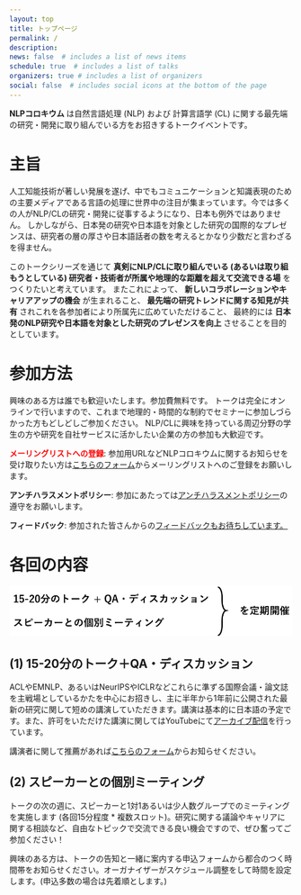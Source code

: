 ```yaml
---
layout: top
title: トップページ
permalink: /
description: 
news: false  # includes a list of news items
schedule: true  # includes a list of talks
organizers: true # includes a list of organizers
social: false  # includes social icons at the bottom of the page
---
```



**NLPコロキウム** は自然言語処理 (NLP) および 計算言語学 (CL) に関する最先端の研究・開発に取り組んでいる方をお招きするトークイベントです。

# 主旨

人工知能技術が著しい発展を遂げ、中でもコミュニケーションと知識表現のための主要メディアである言語の処理に世界中の注目が集まっています。今では多くの人がNLP/CLの研究・開発に従事するようになり、日本も例外ではありません。
しかしながら、日本発の研究や日本語を対象とした研究の国際的なプレゼンスは、研究者の層の厚さや日本語話者の数を考えるとかなり少数だと言わざるを得ません。

このトークシリーズを通じて **真剣にNLP/CLに取り組んでいる (あるいは取り組もうとしている) 研究者・技術者が所属や地理的な距離を超えて交流できる場** をつくりたいと考えています。
またこれによって、
**新しいコラボレーションやキャリアアップの機会** が生まれること、
**最先端の研究トレンドに関する知見が共有** されこれを各参加者により所属先に広めていただけること、
最終的には **日本発のNLP研究や日本語を対象とした研究のプレゼンスを向上** させることを目的としています。


# 参加方法

興味のある方は誰でも歓迎いたします。参加費無料です。
トークは完全にオンラインで行いますので、これまで地理的・時間的な制約でセミナーに参加しづらかった方もどしどしご参加ください。
NLP/CLに興味を持っている周辺分野の学生の方や研究を自社サービスに活かしたい企業の方の参加も大歓迎です。

**<font color='red'>メーリングリストへの登録</font>**: 参加用URLなどNLPコロキウムに関するお知らせを受け取りたい方は[こちらのフォーム](https://docs.google.com/forms/d/e/1FAIpQLSdoLi9-yUvNfQAP_a71HRIBhLsXjwOPhEV-QdJXRvKPyiU5dQ/viewform?usp=sf_link)からメーリングリストへのご登録をお願いします。

**アンチハラスメントポリシー**: 参加にあたっては[アンチハラスメントポリシー](/anti-harassment_policy/)の遵守をお願いします。

**フィードバック**: 参加された皆さんからの[フィードバックもお待ちしています。](https://docs.google.com/forms/d/e/1FAIpQLSe5XVK37sHc2ZPu6vIk3VEIjjtgplWqWze9yrMgnnDr6ooorw/viewform?usp=sf_link)


# 各回の内容

<img class="img-contents" src="/assets/img/colloquium-overview.png" alt="15-20分程度のトーク+QA、スピーカーとの個別ミーティングを定期開催">

## (1) 15-20分のトーク＋QA・ディスカッション

ACLやEMNLP、あるいはNeurIPSやICLRなどこれらに準ずる国際会議・論文誌を主戦場としているかたを中心にお招きし、主に半年から1年前に公開された最新の研究に関して短めの講演していただきます。講演は基本的に日本語の予定です。また、許可をいただけた講演に関してはYouTubeにて[アーカイブ配信](https://www.youtube.com/channel/UCHMmZqchxs-kiBEEyoIUkNw)を行っています。

講演者に関して推薦があれば[こちらのフォーム](https://docs.google.com/forms/d/e/1FAIpQLSdlX-f9ybTi6DeXmd1HILInb1wovKeBxKSxZct8cqppCwBvfw/viewform?usp=sf_link)からお知らせください。

## (2) スピーカーとの個別ミーティング

トークの次の週に、スピーカーと1対1あるいは少人数グループでのミーティングを実施します (各回15分程度 * 複数スロット)。研究に関する議論やキャリアに関する相談など、自由なトピックで交流できる良い機会ですので、ぜひ奮ってご参加ください！

興味のある方は、トークの告知と一緒に案内する申込フォームから都合のつく時間帯をお知らせください。オーガナイザーがスケジュール調整をして時間を設定します。(申込多数の場合は先着順とします。)

